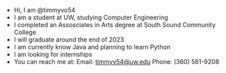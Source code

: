 - Hi, I am @timmyvo54
- I am a student at UW, studying Computer Engineering
- I completed an Assosciates in Arts degree at South Sound Community College
- I will graduate around the end of 2023
- I am currently know Java and planning to learn Python
- I am looking for internships
- You can reach me at:
    Email: timmyv54@uw.edu
    Phone: (360) 561-9208
